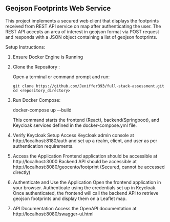Geojson Footprints Web Service
------------------------------

This project implements a secured web client that displays the footprints received from REST API service on map after authenticating the user. The REST API accepts an area of interest in geojson format via POST request and responds with a JSON object containing a list of geojson footprints.

Setup Instructions:

1. Ensure Docker Engine is Running

2. Clone the Repository :

    Open a terminal or command prompt and run:
   
       git clone https://github.com/Jeniffer393/full-stack-assessment.git
       cd <repository_directory>

4. Run Docker Compose:
   
    docker-compose up --build
   
   This command starts the frontend (React), backend(Springboot), and Keycloak services defined in the docker-compose.yml file.

5. Verify Keycloak Setup
        Access Keycloak admin console at http://localhost:8180/auth and set up a realm, client, and user as per authentication requirements.

6. Access the Application
         Frontend application should be accessible at http://localhost:3000
         Backend API should be accessible at http://localhost:8080/geocento/footprint (Secured, cannot be accessed directly)
         
7. Authenticate and Use the Application
        Open the frontend application in your browser.
        Authenticate using the credentials set up in Keycloak.
        Once authenticated, the frontend will call the backend API to retrieve geojson footprints and display them on a Leaflet map.

8. API Documentation
        Access the OpenAPI documentation at http://localhost:8080/swagger-ui.html 
